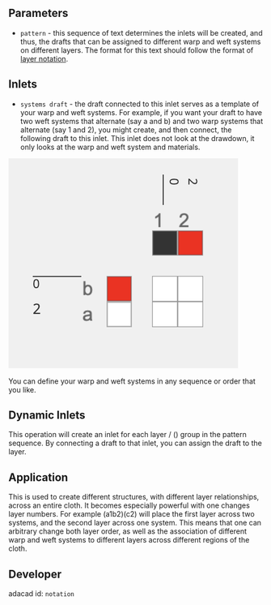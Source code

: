 
## Parameters

- `pattern` - this sequence of text determines the inlets will be created, and thus, the drafts that can be assigned to different warp and weft systems on different layers. The format for this text should follow the format of [layer notation](../glossary/layer-notation.md).

## Inlets

- `systems draft` - the draft connected to this inlet serves as a template of your warp and weft systems. For example, if you want your draft to have two weft systems that alternate (say a and b) and two warp systems that alternate (say 1 and 2), you might create, and then connect, the following draft to this inlet. This inlet does not look at the drawdown, it only looks at the warp and weft system and materials. 

![file](./notation_systemsdraft.png)

You can define your warp and weft systems in any sequence or order that you like. 

## Dynamic Inlets
This operation will create an inlet for each layer / () group in the pattern sequence. By connecting a draft to that inlet, you can assign the draft to the layer. 


## Application
This is used to create different structures, with different layer relationships, across an entire cloth. It becomes especially powerful with one changes layer numbers. For example (a1b2)(c2) will place the first layer across two systems, and the second layer across one system. This means that one can arbitrary change both layer order, as well as the association of different warp and weft systems to different layers across different regions of the cloth.

## Developer
adacad id: `notation`

